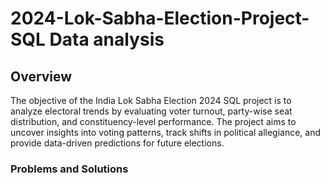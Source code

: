 # 2024-Lok-Sabha-Election-Project-SQL Data analysis
## Overview
The objective of the India Lok Sabha Election 2024 SQL project is to analyze electoral trends by evaluating voter turnout, party-wise seat distribution, and constituency-level performance. The project aims to uncover insights into voting patterns, track shifts in political allegiance, and provide data-driven predictions for future elections.

### Problems and Solutions


